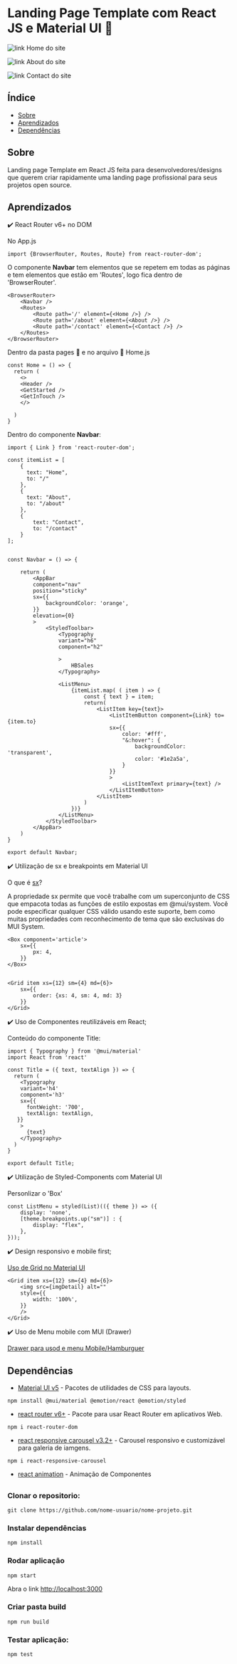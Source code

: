 # Landing Page Template com React JS e Material UI :dart:



![link Home do site](https://raw.githubusercontent.com/alessandradocouto/landing-page-template-reactjs/master/src/assets/Home.png)


![link About do site](https://raw.githubusercontent.com/alessandradocouto/landing-page-template-reactjs/master/src/assets/About.png)

![link Contact do site](https://raw.githubusercontent.com/alessandradocouto/landing-page-template-reactjs/master/src/assets/Contact.png)



## Índice

- [Sobre](https://github.com/alessandradocouto/landing-page-template-reactjs#sobre)
- [Aprendizados](https://github.com/alessandradocouto/landing-page-template-reactjs#aprendizados)
- [Dependências](https://github.com/alessandradocouto/landing-page-template-reactjs#dependências)



## Sobre

Landing page Template em React JS feita para desenvolvedores/designs que querem criar rapidamente uma landing page profissional para seus projetos open source. 


## Aprendizados

:heavy_check_mark: React Router v6+ no DOM

No App.js

`import {BrowserRouter, Routes, Route} from react-router-dom';`
 
O componente **Navbar** tem elementos que se repetem em todas as páginas e tem elementos que estão em 'Routes', logo fica dentro de 'BrowserRouter'.

```
<BrowserRouter>
    <Navbar />
    <Routes>
        <Route path='/' element={<Home />} />
        <Route path='/about' element={<About />} />
        <Route path='/contact' element={<Contact />} />
    </Routes>
</BrowserRouter>
```

Dentro da pasta pages :file_folder: e no arquivo :page_with_curl: Home.js

```
const Home = () => {
  return (
    <>
    <Header />
    <GetStarted />
    <GetInTouch />
    </>

  )
}
```


Dentro do componente **Navbar**:

```
import { Link } from 'react-router-dom';

const itemList = [
    {
      text: "Home",
      to: "/" 
    },
    {
      text: "About",
      to: "/about"
    },
    {
        text: "Contact",
        to: "/contact"
    }
];


const Navbar = () => {
    
    return (
        <AppBar 
        component="nav" 
        position="sticky"
        sx={{ 
            backgroundColor: 'orange', 
        }}
        elevation={0}
        >
            <StyledToolbar>
                <Typography
                variant="h6"
                component="h2"

                >
                    HBSales
                </Typography>
                
                <ListMenu>
                    {itemList.map( ( item ) => {
                        const { text } = item;
                        return(
                            <ListItem key={text}>
                                <ListItemButton component={Link} to={item.to}
                                sx={{
                                    color: '#fff',
                                    "&:hover": {
                                        backgroundColor: 'transparent',
                                        color: '#1e2a5a',
                                    }
                                }}
                                >
                                    <ListItemText primary={text} />
                                </ListItemButton>
                            </ListItem>
                        )
                    })}
                </ListMenu>
            </StyledToolbar>
        </AppBar>
    )
}

export default Navbar;
```



:heavy_check_mark: Utilização de sx e breakpoints em Material UI

O que é [sx](https://mui.com/system/getting-started/the-sx-prop/)?

A propriedade sx permite que você trabalhe com um superconjunto de CSS que empacota todas as funções de estilo expostas em @mui/system. Você pode especificar qualquer CSS válido usando este suporte, bem como muitas propriedades com reconhecimento de tema que são exclusivas do MUI System.


```
<Box component='article'>
    sx={{
        px: 4,
    }}
</Box>


<Grid item xs={12} sm={4} md={6}>
    sx={{
        order: {xs: 4, sm: 4, md: 3}
    }}
</Grid>
```


:heavy_check_mark: Uso de Componentes reutilizáveis em React;

Conteúdo do componente Title:

```
import { Typography } from '@mui/material'
import React from 'react'

const Title = ({ text, textAlign }) => {
  return (
    <Typography 
    variant='h4'
    component='h3'
    sx={{ 
      fontWeight: '700',
      textAlign: textAlign,
   }}
    >
      {text}
    </Typography>
  )
}

export default Title;
```


:heavy_check_mark: Utilização de Styled-Components com Material UI

Personlizar o 'Box' 

```
const ListMenu = styled(List)(({ theme }) => ({
    display: 'none',
    [theme.breakpoints.up("sm")] : {
        display: "flex",
    },
}));
```



:heavy_check_mark: Design responsivo e mobile first;

[Uso de Grid no Material UI](https://mui.com/material-ui/react-grid/)

```react
<Grid item xs={12} sm={4} md={6}>
    <img src={imgDetail} alt="" 
    style={{
        width: '100%',
    }}
    />
</Grid>
```


:heavy_check_mark: Uso de Menu mobile com MUI (Drawer)

[Drawer para usod e menu Mobile/Hamburguer](https://mui.com/material-ui/react-drawer/)




## Dependências

- [Material UI v5](https://www.npmjs.com/package/@mui/material) - Pacotes de utilidades de CSS para layouts.

` npm install @mui/material @emotion/react @emotion/styled `


- [react router v6+]("react-router-dom": "^6.6.1") - Pacote para usar React Router em aplicativos Web.

`npm i react-router-dom`


- [react responsive carousel v3.2+](https://www.npmjs.com/package/react-responsive-carousel) - Carousel responsivo e customizável para galeria de iamgens.

`npm i react-responsive-carousel`


- [react animation](https://www.npmjs.com) - Animação de Componentes


##  

### Clonar o repositorio:

`git clone https://github.com/nome-usuario/nome-projeto.git`

### Instalar dependências

`npm install`

### Rodar aplicação

`npm start`

Abra o link [http://localhost:3000](http://localhost:3000) 

### Criar pasta build

`npm run build`

### Testar aplicação:

`npm test`
